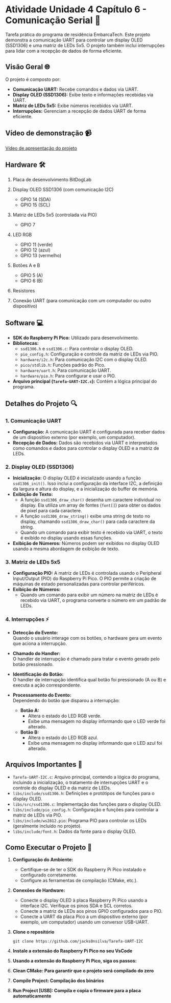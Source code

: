 # Atividade Unidade 4 Capítulo 6 - Comunicação Serial 🚀

Tarefa prática do programa de residência EmbarcaTech.
Este projeto demonstra a comunicação UART para controlar um display OLED (SSD1306) e uma matriz de LEDs 5x5. O projeto também inclui interrupções para lidar com a recepção de dados de forma eficiente.

## Visão Geral 🌐

O projeto é composto por:

- **Comunicação UART:** Recebe comandos e dados via UART.
- **Display OLED (SSD1306):** Exibe texto e informações recebidas via UART.
- **Matriz de LEDs 5x5:** Exibe números recebidos via UART.
- **Interrupções:** Gerenciam a recepção de dados UART de forma eficiente.

## Vídeo de demonstração 📹

[Vídeo de apresentação do projeto](link_para_video)

## Hardware 🛠️

1. Placa de desenvolvimento BitDogLab
2. Display OLED SSD1306 (com comunicação I2C)
   - GPIO 14 (SDA)
   - GPIO 15 (SCL)
3. Matriz de LEDs 5x5 (controlada via PIO)
   - GPIO 7
4. LED RGB
   - GPIO 11 (verde)
   - GPIO 12 (azul)
   - GPIO 13 (vermelho)
5. Botões A e B

   - GPIO 5 (A)
   - GPIO 6 (B)

6. Resistores

7. Conexão UART (para comunicação com um computador ou outro dispositivo)

## Software 💻

- **SDK do Raspberry Pi Pico:** Utilizado para desenvolvimento.
- **Bibliotecas:**
  - `ssd1306.h` e `ssd1306.c`: Para controlar o display OLED.
  - `pio_config.h`: Configuração e controle da matriz de LEDs via PIO.
  - `hardware/i2c.h`: Para comunicação I2C com o display OLED.
  - `pico/stdlib.h`: Funções padrão do Pico.
  - `hardware/uart.h`: Para comunicação UART.
  - `hardware/pio.h`: Para configurar e usar o PIO.
- **Arquivo principal (`Tarefa-UART-I2C.c`):** Contém a lógica principal do programa.

## Detalhes do Projeto 🔍

### 1. Comunicação UART

- **Configuração:** A comunicação UART é configurada para receber dados de um dispositivo externo (por exemplo, um computador).
- **Recepção de Dados:** Dados são recebidos via UART e interpretados como comandos e dados para controlar o display OLED e a matriz de LEDs.

### 2. Display OLED (SSD1306)

- **Inicialização:** O display OLED é inicializado usando a função `ssd1306_init()`. Isso inclui a configuração da interface I2C, a definição da largura e altura do display, e a inicialização do buffer de memória.
- **Exibição de Texto:**
  - A função `ssd1306_draw_char()` desenha um caractere individual no display. Ela utiliza um array de fontes (`font[]`) para obter os dados de pixel para cada caractere.
  - A função `ssd1306_draw_string()` exibe uma string de texto no display, chamando `ssd1306_draw_char()` para cada caractere da string.
  - Quando um comando para exibir texto é recebido via UART, o texto é exibido no display usando essas funções.
- **Exibição de Números:** Números podem ser exibidos no display OLED usando a mesma abordagem de exibição de texto.

### 3. Matriz de LEDs 5x5

- **Configuração PIO:** A matriz de LEDs é controlada usando o Peripheral Input/Output (PIO) do Raspberry Pi Pico. O PIO permite a criação de máquinas de estado personalizadas para controlar periféricos.
- **Exibição de Números:**
  - Quando um comando para exibir um número na matriz de LEDs é recebido via UART, o programa converte o número em um padrão de LEDs.

### 4. Interrupções ⚡

- **Detecção do Evento:**  
   Quando o usuário interage com os botões, o hardware gera um evento que aciona a interrupção.

- **Chamado do Handler:**  
   O handler de interrupção é chamado para tratar o evento gerado pelo botão pressionado.

- **Identificação do Botão:**  
   O handler de interrupção identifica qual botão foi pressionado (A ou B) e executa a ação correspondente.

- **Processamento do Evento:**  
   Dependendo do botão que disparou a interrupção:

  - **Botão A:**
    - Altera o estado do LED RGB verde.
    - Exibe uma mensagem no display informando que o LED verde foi alterado.
  - **Botão B:**
    - Altera o estado do LED RGB azul.
    - Exibe uma mensagem no display informando que o LED azul foi alterado.

## Arquivos Importantes 📂

- `Tarefa-UART-I2C.c`: Arquivo principal, contendo a lógica do programa, incluindo a inicialização, o tratamento de interrupções UART e o controle do display OLED e da matriz de LEDs.
- `libs/include/ssd1306.h`: Definições e protótipos de funções para o display OLED.
- `libs/src/ssd1306.c`: Implementação das funções para o display OLED.
- `libs/include/pio_config.h`: Configuração e funções para controlar a matriz de LEDs via PIO.
- `libs/include/ws2812.pio`: Programa PIO para controlar os LEDs (geralmente incluído no projeto).
- `libs/include/font.h`: Dados da fonte para o display OLED.

## Como Executar o Projeto 🚀

1.  **Configuração do Ambiente:**
    - Certifique-se de ter o SDK do Raspberry Pi Pico instalado e configurado corretamente.
    - Configure as ferramentas de compilação (CMake, etc.).
2.  **Conexões de Hardware:**

    - Conecte o display OLED à placa Raspberry Pi Pico usando a interface I2C. Verifique os pinos SDA e SCL corretos.
    - Conecte a matriz de LEDs aos pinos GPIO configurados para o PIO.
    - Conecte a UART da placa Pico a um dispositivo externo (por exemplo, um computador) usando um conversor USB-UART.

3.  **Clone o repositório**
    ```
    git clone https://github.com/jacks0nsilva/Tarefa-UART-I2C
    ```
4.  **Instale a extensão do Raspberry Pi Pico no seu VsCode**
5.  **Usando a extensão do Raspberry Pi Pico, siga os passos:**
6.  **Clean CMake: Para garantir que o projeto será compilado do zero**

7.  **Compile Project: Compilação dos binários**

8.  **Run Project [USB]: Compila e copia o firmware para a placa automaticamente**
